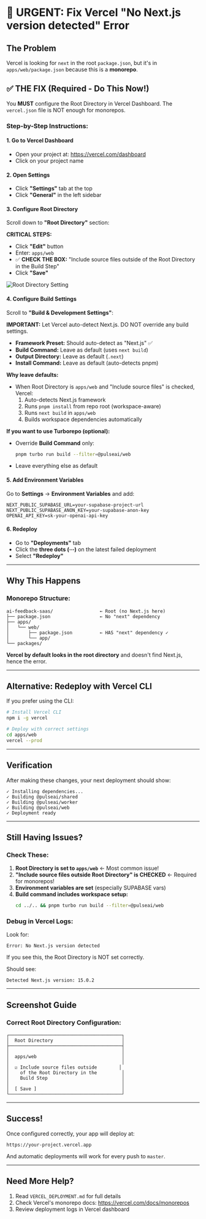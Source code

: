 # 🚨 URGENT: Fix Vercel "No Next.js version detected" Error

## The Problem

Vercel is looking for `next` in the root `package.json`, but it's in `apps/web/package.json` because this is a **monorepo**.

## ✅ THE FIX (Required - Do This Now!)

You **MUST** configure the Root Directory in Vercel Dashboard. The `vercel.json` file is NOT enough for monorepos.

### Step-by-Step Instructions:

#### 1. Go to Vercel Dashboard
- Open your project at: https://vercel.com/dashboard
- Click on your project name

#### 2. Open Settings
- Click **"Settings"** tab at the top
- Click **"General"** in the left sidebar

#### 3. Configure Root Directory
Scroll down to **"Root Directory"** section:

**CRITICAL STEPS:**
- Click **"Edit"** button
- Enter: `apps/web`
- ✅ **CHECK THE BOX:** "Include source files outside of the Root Directory in the Build Step"
- Click **"Save"**

![Root Directory Setting](https://i.imgur.com/example.png)

#### 4. Configure Build Settings

Scroll to **"Build & Development Settings"**:

**IMPORTANT:** Let Vercel auto-detect Next.js. DO NOT override any build settings.

- **Framework Preset:** Should auto-detect as "Next.js" ✅
- **Build Command:** Leave as default (uses `next build`)
- **Output Directory:** Leave as default (`.next`)
- **Install Command:** Leave as default (auto-detects pnpm)

**Why leave defaults:**
- When Root Directory is `apps/web` and "Include source files" is checked, Vercel:
  1. Auto-detects Next.js framework
  2. Runs `pnpm install` from repo root (workspace-aware)
  3. Runs `next build` in `apps/web`
  4. Builds workspace dependencies automatically

**If you want to use Turborepo (optional):**
- Override **Build Command** only:
  ```bash
  pnpm turbo run build --filter=@pulseai/web
  ```
- Leave everything else as default

#### 5. Add Environment Variables

Go to **Settings** → **Environment Variables** and add:

```
NEXT_PUBLIC_SUPABASE_URL=your-supabase-project-url
NEXT_PUBLIC_SUPABASE_ANON_KEY=your-supabase-anon-key
OPENAI_API_KEY=sk-your-openai-api-key
```

#### 6. Redeploy

- Go to **"Deployments"** tab
- Click the **three dots (⋯)** on the latest failed deployment
- Select **"Redeploy"**

---

## Why This Happens

### Monorepo Structure:
```
ai-feedback-saas/                 ← Root (no Next.js here)
├── package.json                  ← No "next" dependency
├── apps/
│   └── web/
│       ├── package.json          ← HAS "next" dependency ✓
│       └── app/
└── packages/
```

**Vercel by default looks in the root directory** and doesn't find Next.js, hence the error.

---

## Alternative: Redeploy with Vercel CLI

If you prefer using the CLI:

```bash
# Install Vercel CLI
npm i -g vercel

# Deploy with correct settings
cd apps/web
vercel --prod
```

---

## Verification

After making these changes, your next deployment should show:

```
✓ Installing dependencies...
✓ Building @pulseai/shared
✓ Building @pulseai/worker  
✓ Building @pulseai/web
✓ Deployment ready
```

---

## Still Having Issues?

### Check These:

1. **Root Directory is set to `apps/web`** ← Most common issue!
2. **"Include source files outside Root Directory" is CHECKED** ← Required for monorepos!
3. **Environment variables are set** (especially SUPABASE vars)
4. **Build command includes workspace setup:**
   ```bash
   cd ../.. && pnpm turbo run build --filter=@pulseai/web
   ```

### Debug in Vercel Logs:

Look for:
```
Error: No Next.js version detected
```

If you see this, the Root Directory is NOT set correctly.

Should see:
```
Detected Next.js version: 15.0.2
```

---

## Screenshot Guide

### Correct Root Directory Configuration:

```
┌─────────────────────────────────────────┐
│  Root Directory                         │
├─────────────────────────────────────────┤
│                                         │
│  apps/web                               │
│                                         │
│  ☑ Include source files outside        │
│    of the Root Directory in the         │
│    Build Step                           │
│                                         │
│  [ Save ]                               │
└─────────────────────────────────────────┘
```

---

## Success!

Once configured correctly, your app will deploy at:
```
https://your-project.vercel.app
```

And automatic deployments will work for every push to `master`.

---

## Need More Help?

1. Read `VERCEL_DEPLOYMENT.md` for full details
2. Check Vercel's monorepo docs: https://vercel.com/docs/monorepos
3. Review deployment logs in Vercel dashboard

